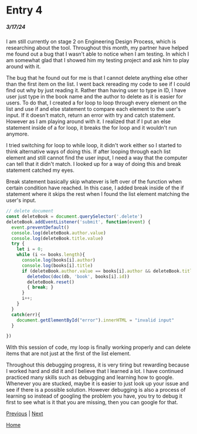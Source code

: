 # Entry 4
##### 3/17/24

I am still currently on stage 2 on Engineering Design Process, which is researching about the tool. Throughout this month, my partner have helped me found out a bug that I wasn't able to notice when I am testing. In which I am somewhat glad that I showed him my testing project and ask him to play around with it.

The bug that he found out for me is that I cannot delete anything else other than the first item on the list. I went back rereading my code to see if I could find out why by just reading it. Rather than having user to type in ID, I have user just type in the book name and the author to delete as it is easier for users. To do that, I created a for loop to loop through every element on the list and use if and else statement to compare each element to the user's input. If it doesn't match, return an error with try and catch statement. However as I am playing around with it. I realized that if I put an else statement inside of a for loop, it breaks the for loop and it wouldn't run anymore.

I tried switching for loop to while loop, it didn't work either so I started to think alternative ways of doing this. If after looping through each list element and still cannot find the user input, I need a way that the computer can tell that it didn't match. I looked up for a way of doing this and break statement catched my eyes.

Break statement basically skip whatever is left over of the function when certain condition have reached. In this case, I added break inside of the if statement where it skips the rest when I found the list element matching the user's input.
```js
// delete document
const deleteBook = document.querySelector('.delete')
deleteBook.addEventListener('submit', function(event) {
  event.preventDefault()
  console.log(deleteBook.author.value)
  console.log(deleteBook.title.value)
  try {
    let i = 0;
    while (i <= books.length){
      console.log(books[i].author)
      console.log(books[i].title)
      if (deleteBook.author.value == books[i].author && deleteBook.title.value == books[i].title) {
        deleteDoc(doc(db, 'book', books[i].id))
        deleteBook.reset()
        { break; }
      }
      i++;
    }
  }
  catch(err){
    document.getElementById("error").innerHTML = "invalid input"
  }

})
```

With this session of code, my loop is finally working properly and can delete items that are not just at the first of the list element.


Throughout this debugging progress, it is very tiring but rewarding because I worked hard and did it and I believe that I learned a lot. I have continued practiced many skills such as debugging and learning how to google. Whenever you are stucked, maybe it is easier to just look up your issue and see if there is a possible solution. However debugging is also a process of learning so instead of googling the problem you have, you try to debug it first to see what is it that you are missing, then you can google for that.


[Previous](entry03.md) | [Next](entry05.md)

[Home](../README.md)
